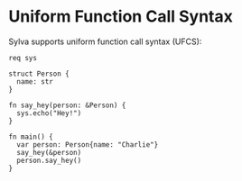 # Uniform Function Call Syntax

Sylva supports uniform function call syntax (UFCS):

```sylva
req sys

struct Person {
  name: str
}

fn say_hey(person: &Person) {
  sys.echo("Hey!")
}

fn main() {
  var person: Person{name: "Charlie"}
  say_hey(&person)
  person.say_hey()
}
```
